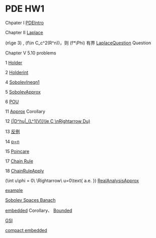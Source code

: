 # PDE HW1


Chpater I [PDEIntro](./PDEIntro/index.md#problems)      

Chapter II [Laplace](./FourPDEs/Laplace.md#problems)

\(n\ge 3\) , \(f\in C_c^2(R^n)\)，则 \(f*\Phi\) 有界  [LaplaceQuestion](./FourPDEs/Laplace.md#_1) Question

Chapter V 5.10 problems

1 [Holder](./SobolevSpaces/HölderSpaces.md#completeness)    

2 [Holderint](./SobolevSpaces/HölderSpaces.md#holder-interpolation-inequality)

4 [SobolevIneqn1](./SobolevSpaces/SobolevInequalities.md#n1)

5 [SobolevApprox](./SobolevSpaces/Approximation.md#urysohn)

6 [POU](./SobolevSpaces/Approximation.md#partition-of-unity)

11 [Approx](./SobolevSpaces/Approximation.md#local-approximation) Corollary

12 [\(\|D^hu\|_{L^1(V)}\le C \nRightarrow Du\)](./SobolevSpaces/Difference.md#difference-quotients-and-weak-derivatives)

13 [反例](./SobolevSpaces/SobolevInequalities2.md#_1)

14 [p=n](./SobolevSpaces/SobolevInequalities.md#pn)

15 [Poincare](./SobolevSpaces/Poincaré.md#problems)

17 [Chain Rule](./SobolevSpaces/Approximation.md#chain-rule)

18 [ChainRuleApply](./SobolevSpaces/Approximation.md#problems)

\(\int u\phi = 0\ \Rightarrow\ u=0\text{  a.e.  }\) [RealAnalysisApprox](../RealAnalysis/Approximation/index.md#逼近-approximation)

[example](./SobolevSpaces/Definition.md#norm)

[Sobolev Spaces Banach](./SobolevSpaces/Definition.md#completeness)

[embedded](./SobolevSpaces/SobolevInequalities.md#gagliardo-nirenberg-sobolev) Corollary、
        [Bounded](./SobolevSpaces/SobolevInequalities.md#bounded)

[GSI](./SobolevSpaces/SobolevInequalities2.md#general-sobolev-inequalities-sobolev)

[compact embedded](./SobolevSpaces/SobolevInequalities2.md#rellich-kondrachov-compactness-theorem-2)
